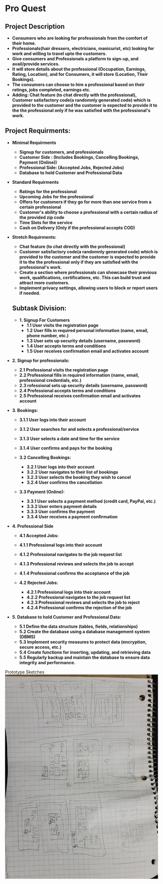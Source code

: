 # Pro Quest

## Project Description
- **Consumers who are looking for professionals from the comfort of their home.**
- **Professionals(hair dressers, electricians, manicurist, etc) looking for work and willing to travel upto the customers.**
- **Give consumers and Professionals a platform to sign-up, and avail/provide services.**
- **It will store details about the professional (Occupation, Earnings, Rating, Location), and for Consumers, it will store (Location, Their Bookings).**
- **The consumers can choose to hire a professional based on their ratings, jobs completed, earnings etc.**
- **Adding: Chat feature (to chat directly with the professional), Customer satisfactory code(a randomnly generated code) which is provided to the customer and the customer is expected to provide it to the the professional only if he was satisfied with the professional's work.**

## Project Requirments:

- **Minimal Requirments**
  - **Signup for customers, and professionals**
  - **Customer Side : (Includes Bookings, Cancelling Bookings, Payment (Online))**
  - **Professional Side: (Accepted Jobs, Rejected Jobs)**
  - **Database to hold Customer and Professional Data**

- **Standard Requirments** 
  - **Ratings for the professional**
  - **Upcoming Jobs for the professional**
  - **Offers for customers if they go for more than one service from a certain professional**
  - **Customer's ability to choose a professional with a certain radius of the provided zip code**
  - **Time Slots for the service**
  - **Cash on Delivery (Only if the professional accepts COD)**

- **Stretch Requirments:**
  - **Chat feature (to chat directly with the professional)**
  - **Customer satisfactory code(a randomnly generated code) which is provided to the customer and the customer is expected to provide it to the the professional only if they are satisfied with the professional's work.**
  - **Create a section where professionals can showcase their previous work, qualifications, certifications, etc. This can build trust and attract more customers.**
  - **Implement privacy settings, allowing users to block or report users if needed.**

  
  ## Subtask Division:
  - **1. Signup For Customers**
    - **1.1 User visits the registration page**
    - **1.2 User fills in required personal information (name, email, phone number, etc.)**
    - **1.3 User sets up security details (username, password)**
    - **1.4 User accepts terms and conditions**
    - **1.5 User receives confirmation email and activates account**


- **2. Signup for professionals:**
  - **2.1 Professional visits the registration page**
  - **2.2 Professional fills in required information (name, email, professional credentials, etc.)**
  - **2.3 rofessional sets up security details (username, password)**
  - **2.4 Professional accepts terms and conditions**
  - **2.5 Professional receives confirmation email and activates account**

- **3. Bookings:**
  - **3.1.1 User logs into their account**
  - **3.1.2 User searches for and selects a professional/service**
  - **3.1.3 User selects a date and time for the service**
  - **3.1.4 User confirms and pays for the booking**
 
  - **3.2 Cancelling Bookings:**
    - **3.2.1 User logs into their account**
    - **3.2.2 User navigates to their list of bookings**
    - **3.2.3 User selects the booking they wish to cancel**
    - **3.2.4 User confirms the cancellation**
    
  - **3.3 Payment (Online):**
    - **3.3.1 User selects a payment method (credit card, PayPal, etc.)**
    - **3.3.2 User enters payment details**
    - **3.3.3 User confirms the payment**
    - **3.3.4 User receives a payment confirmation**
  
- **4. Professional Side**
  - **4.1 Accepted Jobs:**
  - **4.1.1 Professional logs into their account**
  - **4.1.2 Professional navigates to the job request list**
  - **4.1.3 Professional reviews and selects the job to accept**
  - **4.1.4 Professional confirms the acceptance of the job**
  
  - **4.2 Rejected Jobs:**
    - **4.2.1 Professional logs into their account**
    - **4.2.2 Professional navigates to the job request list**
    - **4.2.3 Professional reviews and selects the job to reject**
    - **4.2.4 Professional confirms the rejection of the job**
    
- **5. Database to hold Customer and Professional Data:**
  - **5.1 Define the data structure (tables, fields, relationships)**
  - **5.2 Create the database using a database management system (DBMS)**
  - **5.3 Implement security measures to protect data (encryption, secure access, etc.)**
  - **5.4 Create functions for inserting, updating, and retrieving data**
  - **5.5 Regularly backup and maintain the database to ensure data integrity and performance.**

Prototype Sketches
![prototype-sketches-1](https://github.com/sajeedazam/ProQuest/blob/main/initialDesigns/prototype-sketches-1.jpg)

